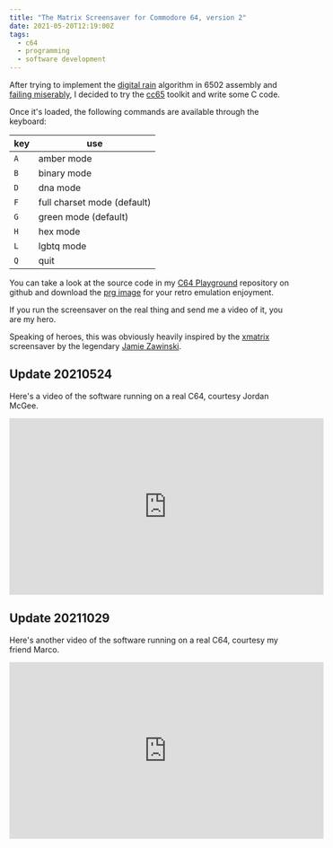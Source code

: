 ```yaml
---
title: "The Matrix Screensaver for Commodore 64, version 2"
date: 2021-05-20T12:19:00Z
tags:
  - c64
  - programming
  - software development
---
```


After trying to implement the
[digital rain](https://en.wikipedia.org/wiki/Matrix_digital_rain) algorithm in
6502 assembly and [failing miserably](matrix.html), I decided to try the
[cc65](https://cc65.github.io/) toolkit and write some C code.

Once it's loaded, the following commands are available through the keyboard:

| key | use                         |
| --- | --------------------------- |
| `A` | amber mode                  |
| `B` | binary mode                 |
| `D` | dna mode                    |
| `F` | full charset mode (default) |
| `G` | green mode (default)        |
| `H` | hex mode                    |
| `L` | lgbtq mode                  |
| `Q` | quit                        |

You can take a look at the source code in my
[C64 Playground](https://github.com/mcaserta/c64-playground) repository on
github and download the [prg image](../c64/matrix.prg) for your retro emulation
enjoyment.

If you run the screensaver on the real thing and send me a video of it, you are
my hero.

Speaking of heroes, this was obviously heavily inspired by the
[xmatrix](https://www.jwz.org/xscreensaver/) screensaver by the legendary
[Jamie Zawinski](https://www.jwz.org/).

## Update 20210524

Here's a video of the software running on a real C64, courtesy Jordan McGee.

<iframe width="560" height="315" src="https://www.youtube.com/embed/P01GWeBhYPc" title="Screensaver running on a real C64" frameborder="0" allow="accelerometer; autoplay; clipboard-write; encrypted-media; gyroscope; picture-in-picture; web-share" referrerpolicy="strict-origin-when-cross-origin" allowfullscreen></iframe>

## Update 20211029

Here's another video of the software running on a real C64, courtesy my friend
Marco.

<iframe width="560" height="315" src="https://www.youtube.com/embed/O93npyzDnUU" title="Screensaver running on a real C64" frameborder="0" allow="accelerometer; autoplay; clipboard-write; encrypted-media; gyroscope; picture-in-picture; web-share" referrerpolicy="strict-origin-when-cross-origin" allowfullscreen></iframe>
